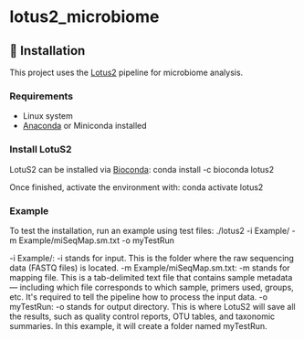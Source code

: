# lotus2_microbiome

## 🧬 Installation

This project uses the [Lotus2](https://github.com/lotus-pipeline/lotus2) pipeline for microbiome analysis.

### Requirements
- Linux system
- [Anaconda](https://www.anaconda.com/) or Miniconda installed

### Install LotuS2

LotuS2 can be installed via [Bioconda](https://anaconda.org/bioconda/lotus2):
conda install -c bioconda lotus2

Once finished, activate the environment with:
conda activate lotus2

### Example

To test the installation, run an example using test files:
./lotus2 -i Example/ -m Example/miSeqMap.sm.txt -o myTestRun

-i Example/:	-i stands for input. This is the folder where the raw sequencing data (FASTQ files) is located.
-m Example/miSeqMap.sm.txt:	-m stands for mapping file. This is a tab-delimited text file that contains sample metadata — including which file corresponds to which sample, primers used, groups, etc. It's required to tell the pipeline how to process the input data.
-o myTestRun:	-o stands for output directory. This is where LotuS2 will save all the results, such as quality control reports, OTU tables, and taxonomic summaries. In this example, it will create a folder named myTestRun.
